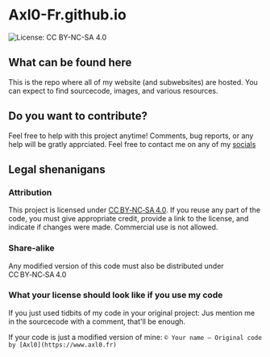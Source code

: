 # Axl0-Fr.github.io

![License: CC BY-NC-SA 4.0](https://img.shields.io/badge/License-CC%20BY--NC--SA%204.0-lightgrey.svg)

## What can be found here

This is the repo where all of my website (and subwebsites) are hosted. You can expect to find sourcecode, images, and various resources.

## Do you want to contribute?

Feel free to help with this project anytime! Comments, bug reports, or any help will be gratly apprciated. Feel free to contact me on any of my [socials](https://www.axl0.fr/#4)

## Legal shenanigans

### Attribution

This project is licensed under [CC BY‑NC‑SA 4.0](https://creativecommons.org/licenses/by-nc-sa/4.0/). If you reuse any part of the code, you must give appropriate credit, provide a link to the license, and indicate if changes were made. Commercial use is not allowed.

### Share-alike

Any modified version of this code must also be distributed under CC BY‑NC‑SA 4.0

### What your license should look like if you use my code

If you just used tidbits of my code in your original project:
Jus mention me in the sourcecode with a comment, that'll be enough.

If your code is just a modified version of mine:
`© Your name — Original code by [Axl0](https://www.axl0.fr)`
